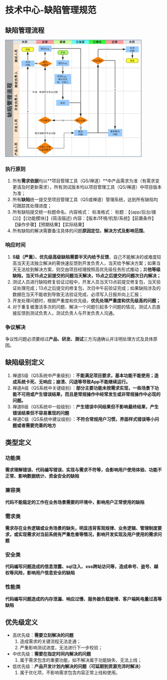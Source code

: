 # 技术中心-缺陷管理规范
## 缺陷管理流程
![](media/15583468460816/15583496007581.jpg)

### 执行原则
1. 所有**需求依据**均以**项目管理工具（QS/禅道）**中产品需求为准（有需求变更请及时更新需求），所有测试版本均以项目管理工具（QS/禅道）中项目版本为准；
2. 所有**缺陷**统一提交至项目管理工具（QS或禅道）管理系统，达到所有缺陷均可跟踪其处理进度；
3. 所有缺陷提交统一标题命名、内容格式：
标准格式：
标题：【{app/后台/接口}】【{功能模块}】{简洁描述}
内容：【版本/环境/机型/系统】【前置条件】【操作步骤】【预期结果】【实际结果】
4. 所有缺陷的解决需要备注具体的问题**原因定位、解决方式及影响范围**。

### 响应时间
1. **S级（严重）、优先级高级缺陷需要半天内给予反馈**，自己不能解决的或难度较高当天无法独立解决的需快速反馈到开发负责人，当天给予解决方案；如果当天无法给到解决方案，则交由项目经理按照高优先级任务形式推动；其**他等级缺陷，当天15点之前提交的问题当天解决，15点之后提交的问题次日内解决；**
2. 测试人员进行缺陷修复验证过程中，开发人员当天13点前提交修复包，当天验证处理完成；13点之后提交的修复包，次日中午前验证完成；如果缺陷涉及的数据在当天不能收到导致无法验证完成，必须写入日报并向上汇报；
3. 开发处理问题时，根据严重度和优先级，**优先处理严重度和优先级高的问题；**
4. 对于重复被激活多次的问题、解决一个问题引起多个问题的情况，测试人员直接反馈到测试负责人，测试负责人与开发负责人沟通。

### 争议解决
争议性问题必须要经过**产品、研发、测试**三方沟通确认并注明处理方式及具体原因。

## 缺陷级别定义
1. 禅道S级（QS系统中严重级别）：**不能满足项目要求，基本功能不能使用；造成系统卡死、无响应；崩溃、闪退等导致App不能继续运行。**
2. 禅道A级（QS系统中关键级别）：**部分主要功能未按需求实现，一些场景下功能不可用或产生错误结果，而且是常规操作中经常发生或非常规操作中必现的问题。**
3. 禅道B级（QS系统中一般级别）：**产生错误中间结果但不影响最终结果，产生错误结果但不容易重现的问题**
4. 禅道C级（QS系统中建议级别）：**不符合常规用户习惯，界面样式错误等小问题或者需要完善的地方**

## 类型定义
### 功能类
**需求理解错误、代码编写错误、实现与需求不符等，会影响用户使用体验、功能不正常、影响数据统计、资金安全的缺陷**
### 兼容类
**代码不能稳定的工作在业务场景需要的环境中，影响用户正常使用的缺陷**
### 需求类
**需求存在业务逻辑或业务场景的缺失，明显违背客观规律、业务逻辑、管理制度要求，或实现需求对当前系统有严重危害等情况，影响开发实现及用户使用的需求问题**
### 安全类
**代码编写问题造成的信息泄露、sql注入、xss跨站访问等，造成串号、盗号、越权等风险，影响用户信息安全的缺陷**
### 性能类
**代码编写问题造成的内存泄漏、响应过慢、服务器负载陡增、客户端耗电量过高等缺陷**

## 优先级定义
- 高优先级：**需要立刻解决的问题**
    1. 造成需求的关键流程无法走通；
    2. 严重影响测试进度，无法进行下一步校验；
- 中优先级：**需要在指定时间内解决的问题**
    1. 属于需求包含的重要功能，如不解决属于功能缺失、无法上线；
- 低优先级：**产品开发计划内解决的问题（可延期到资源充沛时解决）**
    1. 属于优化项，不影响需求包含内容正常上线和使用。



